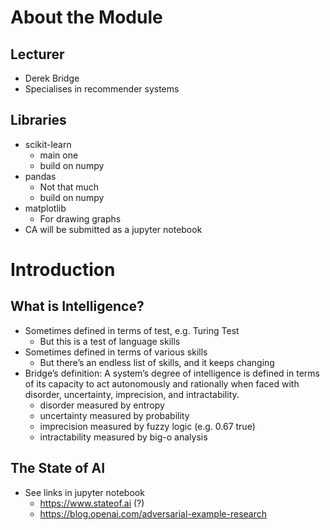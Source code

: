 # About the Module

## Lecturer

- Derek Bridge
- Specialises in recommender systems

## Libraries

- scikit-learn
    - main one
    - build on numpy
- pandas
    - Not that much
    - build on numpy
- matplotlib
    - For drawing graphs
- CA will be submitted as a jupyter notebook

# Introduction

## What is Intelligence?

- Sometimes defined in terms of test, e.g. Turing Test
    - But this is a test of language skills
- Sometimes defined in terms of various skills
    - But there’s an endless list of skills, and it keeps changing
- Bridge’s definition: A system’s degree of intelligence is defined in terms of its capacity to act autonomously and rationally when faced with disorder, uncertainty, imprecision, and intractability.
    - disorder measured by entropy
    - uncertainty measured by probability
    - imprecision measured by fuzzy logic (e.g. 0.67 true)
    - intractability measured by big-o analysis

## The State of AI

- See links in jupyter notebook
    - https://www.stateof.ai (?)
    - https://blog.openai.com/adversarial-example-research
